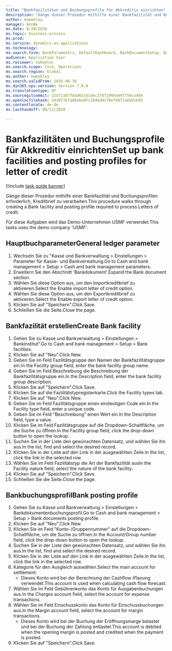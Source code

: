```yaml
--- 
title: "Bankfazilitäten und Buchungsprofile für Akkreditiv einrichten"
description: "Gänge dieser Prozedur mithilfe einer Bankfazilität und Buchungsprofilen erforderlich, Kreditbrief zu verarbeiten."
author: kweekley
manager: AnnBe
ms.date: 8/29/2018
ms.topic: business-process
ms.prod: 
ms.service: dynamics-ax-applications
ms.technology: 
ms.search.form: BankParameters, DefaultDashboard, BankDocumentSetup, BankDocumentPosting
audience: Application User
ms.reviewer: twheeloc
ms.search.scope: Core, Operations
ms.search.region: Global
ms.author: kweekley
ms.search.validFrom: 2016-06-30
ms.dyn365.ops.version: Version 7.0.0
ms.translationtype: HT
ms.sourcegitcommit: 32d71167fdad65cb1dec37671999a497759ca484
ms.openlocfilehash: 243071bfa88a6e8fc184dd0cf0ef6877a69d1b02
ms.contentlocale: de-de
ms.lasthandoff: 09/11/2018

---
```

# <a name="set-up-bank-facilities-and-posting-profiles-for-letter-of-credit"></a><span data-ttu-id="65434-103">Bankfazilitäten und Buchungsprofile für Akkreditiv einrichten</span><span class="sxs-lookup"><span data-stu-id="65434-103">Set up bank facilities and posting profiles for letter of credit</span></span>

[!include [task guide banner](../../includes/task-guide-banner.md)]

<span data-ttu-id="65434-104">Gänge dieser Prozedur mithilfe einer Bankfazilität und Buchungsprofilen erforderlich, Kreditbrief zu verarbeiten.</span><span class="sxs-lookup"><span data-stu-id="65434-104">This procedure walks through creating a Bank facility and posting profile required to process Letters of credit.</span></span> 

<span data-ttu-id="65434-105">Für diese Aufgaben wird das Demo-Unternehmen USMF verwendet.</span><span class="sxs-lookup"><span data-stu-id="65434-105">This tasks uses the demo company 'USMF'.</span></span>






## <a name="general-ledger-parameter"></a><span data-ttu-id="65434-106">Hauptbuchparameter</span><span class="sxs-lookup"><span data-stu-id="65434-106">General ledger parameter</span></span>
1. <span data-ttu-id="65434-107">Wechseln Sie zu "Kasse und Bankverwaltung > Einstellungen > Parameter für Kasse- und Bankverwaltung.</span><span class="sxs-lookup"><span data-stu-id="65434-107">Go to Cash and bank management > Setup > Cash and bank management parameters.</span></span>
2. <span data-ttu-id="65434-108">Erweitern Sie den Abschnitt 'Bankdokument'.</span><span class="sxs-lookup"><span data-stu-id="65434-108">Expand the Bank document section.</span></span>
3. <span data-ttu-id="65434-109">Wählen Sie diese Option aus, um den Importkreditbrief zu aktivieren.</span><span class="sxs-lookup"><span data-stu-id="65434-109">Select the Enable import letter of credit option.</span></span>
4. <span data-ttu-id="65434-110">Wählen Sie diese Option aus, um den Exportkreditbrief zu aktivieren.</span><span class="sxs-lookup"><span data-stu-id="65434-110">Select the Enable export letter of credit option.</span></span>
5. <span data-ttu-id="65434-111">Klicken Sie auf "Speichern".</span><span class="sxs-lookup"><span data-stu-id="65434-111">Click Save.</span></span>
6. <span data-ttu-id="65434-112">Schließen Sie die Seite.</span><span class="sxs-lookup"><span data-stu-id="65434-112">Close the page.</span></span>

## <a name="create-bank-facility"></a><span data-ttu-id="65434-113">Bankfazilität erstellen</span><span class="sxs-lookup"><span data-stu-id="65434-113">Create Bank facility</span></span>
1. <span data-ttu-id="65434-114">Gehen Sie zu Kasse und Bankverwaltung > Einstellungen > Bankinstitut".</span><span class="sxs-lookup"><span data-stu-id="65434-114">Go to Cash and bank management > Setup > Bank facilities.</span></span>
2. <span data-ttu-id="65434-115">Klicken Sie auf "Neu".</span><span class="sxs-lookup"><span data-stu-id="65434-115">Click New.</span></span>
3. <span data-ttu-id="65434-116">Geben Sie im Feld Fazilitätsgruppe den Namen der Bankfazilitätsgruppe ein.</span><span class="sxs-lookup"><span data-stu-id="65434-116">In the Facility group field, enter the bank facility group name.</span></span>
4. <span data-ttu-id="65434-117">Geben Sie im Feld Beschreibung die Beschreibung der Bankfazilitätsgruppe ein.</span><span class="sxs-lookup"><span data-stu-id="65434-117">In the Description field, enter the bank facility group description.</span></span>
5. <span data-ttu-id="65434-118">Klicken Sie auf "Speichern".</span><span class="sxs-lookup"><span data-stu-id="65434-118">Click Save.</span></span>
6. <span data-ttu-id="65434-119">Klicken Sie auf die Fazilitätstypregisterkarte.</span><span class="sxs-lookup"><span data-stu-id="65434-119">Click the Facility types tab.</span></span>
7. <span data-ttu-id="65434-120">Klicken Sie auf "Neu".</span><span class="sxs-lookup"><span data-stu-id="65434-120">Click New.</span></span>
8. <span data-ttu-id="65434-121">Geben Sie im Feld Fazilitätsgruppe einen eindeutigen Code ein.</span><span class="sxs-lookup"><span data-stu-id="65434-121">In the Facility type field, enter a unique code.</span></span>
9. <span data-ttu-id="65434-122">Geben Sie im Feld "Beschreibung" einen Wert ein.</span><span class="sxs-lookup"><span data-stu-id="65434-122">In the Description field, type a value.</span></span>
10. <span data-ttu-id="65434-123">Klicken Sie im Feld Fazilitätsgruppe auf die Dropdown-Schaltfläche, um die Suche zu öffnen.</span><span class="sxs-lookup"><span data-stu-id="65434-123">In the Facility group field, click the drop-down button to open the lookup.</span></span>
11. <span data-ttu-id="65434-124">Suchen Sie in der Liste den gewünschten Datensatz, und wählen Sie ihn aus.</span><span class="sxs-lookup"><span data-stu-id="65434-124">In the list, find and select the desired record.</span></span>
12. <span data-ttu-id="65434-125">Klicken Sie in der Liste auf den Link in der ausgewählten Zeile.</span><span class="sxs-lookup"><span data-stu-id="65434-125">In the list, click the link in the selected row.</span></span>
13. <span data-ttu-id="65434-126">Wählen Sie im Feld Fazilitätstyp die Art der Bankfazilität aus</span><span class="sxs-lookup"><span data-stu-id="65434-126">In the Facility nature field, select the nature of the bank facility.</span></span>
14. <span data-ttu-id="65434-127">Klicken Sie auf "Speichern".</span><span class="sxs-lookup"><span data-stu-id="65434-127">Click Save.</span></span>
15. <span data-ttu-id="65434-128">Schließen Sie die Seite.</span><span class="sxs-lookup"><span data-stu-id="65434-128">Close the page.</span></span>

## <a name="bank-posting-profile"></a><span data-ttu-id="65434-129">Bankbuchungsprofil</span><span class="sxs-lookup"><span data-stu-id="65434-129">Bank posting profile</span></span>
1. <span data-ttu-id="65434-130">Gehen Sie zu Kasse und Bankverwaltung > Einstellungen > Bankdokumentenbuchungsprofil.</span><span class="sxs-lookup"><span data-stu-id="65434-130">Go to Cash and bank management > Setup > Bank documents posting profile.</span></span>
2. <span data-ttu-id="65434-131">Klicken Sie auf "Neu".</span><span class="sxs-lookup"><span data-stu-id="65434-131">Click New.</span></span>
3. <span data-ttu-id="65434-132">Klicken Sie im Feld "Konto-/Gruppennummer" auf die Dropdown-Schaltfläche, um die Suche zu öffnen.</span><span class="sxs-lookup"><span data-stu-id="65434-132">In the Account/Group number field, click the drop-down button to open the lookup.</span></span>
4. <span data-ttu-id="65434-133">Suchen Sie in der Liste den gewünschten Datensatz, und wählen Sie ihn aus.</span><span class="sxs-lookup"><span data-stu-id="65434-133">In the list, find and select the desired record.</span></span>
5. <span data-ttu-id="65434-134">Klicken Sie in der Liste auf den Link in der ausgewählten Zeile.</span><span class="sxs-lookup"><span data-stu-id="65434-134">In the list, click the link in the selected row.</span></span>
6. <span data-ttu-id="65434-135">Kategorie für den Ausgleich auswählen.</span><span class="sxs-lookup"><span data-stu-id="65434-135">Select the main account for settlement.</span></span>
    * <span data-ttu-id="65434-136">Dieses Konto wird bei der Berechnung der Cashflow-Planung verwendet.</span><span class="sxs-lookup"><span data-stu-id="65434-136">This account is used when calculating cash flow forecast.</span></span>  
7. <span data-ttu-id="65434-137">Wählen Sie im Feld Gebührenkonto das Konto für Ausgabenbuchungen aus.</span><span class="sxs-lookup"><span data-stu-id="65434-137">In the Charges account field, select the account for expense transactions.</span></span>
8. <span data-ttu-id="65434-138">Wählen Sie im Feld Einschusskonto das Konto für Einschussbuchungen aus.</span><span class="sxs-lookup"><span data-stu-id="65434-138">In the Margin account field, select the account for margin transactions.</span></span>
    * <span data-ttu-id="65434-139">Dieses Konto wird bei der Buchung der Eröffnungsmarge belastet und bei der Buchung der Zahlung entlastet.</span><span class="sxs-lookup"><span data-stu-id="65434-139">This account is debited when the opening margin is posted and credited when the payment is posted.</span></span>  
9. <span data-ttu-id="65434-140">Klicken Sie auf "Speichern".</span><span class="sxs-lookup"><span data-stu-id="65434-140">Click Save.</span></span>



